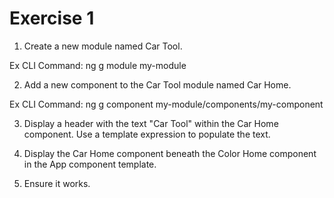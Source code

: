 # Exercise 1

1. Create a new module named Car Tool.

Ex CLI Command: ng g module my-module

2. Add a new component to the Car Tool module named Car Home.

Ex CLI Command: ng g component my-module/components/my-component

3. Display a header with the text "Car Tool" within the Car Home component. Use a template expression to populate the text.

4. Display the Car Home component beneath the Color Home component in the App component template.

5. Ensure it works.
